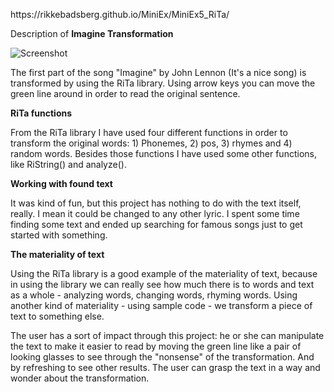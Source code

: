 <p>https://rikkebadsberg.github.io/MiniEx/MiniEx5_RiTa/</p>

<p>Description of <b>Imagine Transformation</b></p>

![Screenshot](https://rikkebadsberg.github.io/MiniEx/MiniEx5_RiTa/screenshot.png)

<p>The first part of the song "Imagine" by John Lennon (It's a nice song) is transformed by using the RiTa library. Using arrow keys you can move the green line around in order to read the original sentence.</p>

<p><b>RiTa functions</b></p>
<p>From the RiTa library I have used four different functions in order to transform the original words: 1) Phonemes, 2) pos, 3) rhymes and 4) random words. Besides those functions I have used some other functions, like RiString() and analyze(). 
</p>
<p><b>Working with found text</b></p>
<p>It was kind of fun, but this project has nothing to do with the text itself, really. I mean it could be changed to any other lyric. I spent some time finding some text and ended up searching for famous songs just to get started with something.</p>

<p><b>The materiality of text</b></p>
<p>Using the RiTa library is a good example of the materiality of text, because in using the library we can really see how much there is to words and text as a whole - analyzing words, changing words, rhyming words. Using another kind of materiality - using sample code - we transform a piece of text to something else.</p>
<p>The user has a sort of impact through this project: he or she can manipulate the text to make it easier to read by moving the green line like a pair of looking glasses to see through the "nonsense" of the transformation. And by refreshing to see other results. The user can grasp the text in a way and wonder about the transformation.</p>

